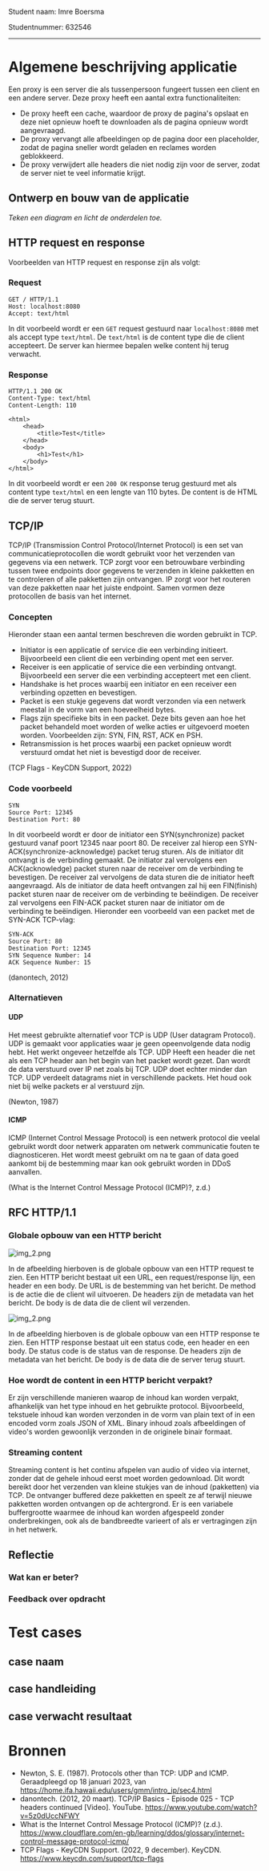 ﻿Student naam: Imre Boersma

Studentnummer: 632546

---

# Algemene beschrijving applicatie

Een proxy is een server die als tussenpersoon fungeert tussen een client en een andere server. Deze proxy heeft een aantal extra functionaliteiten:

- De proxy heeft een cache, waardoor de proxy de pagina's opslaat en deze niet opnieuw hoeft te downloaden als de pagina opnieuw wordt aangevraagd.
- De proxy vervangt alle afbeeldingen op de pagina door een placeholder, zodat de pagina sneller wordt geladen en reclames worden geblokkeerd.
- De proxy verwijdert alle headers die niet nodig zijn voor de server, zodat de server niet te veel informatie krijgt.

## Ontwerp en bouw van de applicatie

_Teken een diagram en licht de onderdelen toe._

## HTTP request en response

Voorbeelden van HTTP request en response zijn als volgt:

### Request

```http
GET / HTTP/1.1
Host: localhost:8080
Accept: text/html
```

In dit voorbeeld wordt er een `GET` request gestuurd naar `localhost:8080` met als accept type `text/html`. De `text/html` is de content type die de client accepteert. De server
kan hiermee bepalen welke content hij terug verwacht.

### Response

```http
HTTP/1.1 200 OK
Content-Type: text/html
Content-Length: 110

<html>
    <head>
        <title>Test</title>
    </head>
    <body>
        <h1>Test</h1>
    </body>
</html>
```

In dit voorbeeld wordt er een `200 OK` response terug gestuurd met als content type `text/html` en een lengte van 110 bytes. De content is de HTML die de server terug stuurt.

## TCP/IP

TCP/IP (Transmission Control Protocol/Internet Protocol) is een set van communicatieprotocollen die wordt gebruikt voor het verzenden van gegevens via een netwerk. TCP zorgt voor
een betrouwbare verbinding tussen twee endpoints door gegevens te verzenden in kleine pakketten en te controleren of alle pakketten zijn ontvangen. IP zorgt voor het routeren van
deze pakketten naar het juiste endpoint. Samen vormen deze protocollen de basis van het internet.

### Concepten

Hieronder staan een aantal termen beschreven die worden gebruikt in TCP.

- Initiator is een applicatie of service die een verbinding initieert. Bijvoorbeeld een client die een verbinding opent met een server.
- Receiver is een applicatie of service die een verbinding ontvangt. Bijvoorbeeld een server die een verbinding accepteert met een client.
- Handshake is het proces waarbij een initiator en een receiver een verbinding opzetten en bevestigen.
- Packet is een stukje gegevens dat wordt verzonden via een netwerk meestal in de vorm van een hoeveelheid bytes.
- Flags zijn specifieke bits in een packet. Deze bits geven aan hoe het packet behandeld moet worden of welke acties er uitgevoerd moeten worden. Voorbeelden zijn: SYN, FIN, RST,
  ACK en PSH.
- Retransmission is het proces waarbij een packet opnieuw wordt verstuurd omdat het niet is bevestigd door de receiver.

(TCP Flags - KeyCDN Support, 2022)

### Code voorbeeld

```tcp
SYN
Source Port: 12345
Destination Port: 80
```

In dit voorbeeld wordt er door de initiator een SYN(synchronize) packet gestuurd vanaf poort 12345 naar poort 80. De receiver zal hierop een SYN-ACK(synchronize-acknowledge) packet
terug sturen. Als de initiator dit ontvangt is de verbinding gemaakt. De initiator zal vervolgens een ACK(acknowledge) packet sturen naar de receiver om de verbinding te
bevestigen. De receiver zal vervolgens de data sturen die de initiator heeft aangevraagd. Als de initiator de data heeft ontvangen zal hij een FIN(finish) packet sturen naar de
receiver om de verbinding te beëindigen. De receiver zal vervolgens een FIN-ACK packet sturen naar de initiator om de verbinding te beëindigen. Hieronder een voorbeeld van een
packet met de SYN-ACK TCP-vlag:

```tcp
SYN-ACK
Source Port: 80
Destination Port: 12345
SYN Sequence Number: 14
ACK Sequence Number: 15
```

(danontech, 2012)

### Alternatieven

#### UDP

Het meest gebruikte alternatief voor TCP is UDP (User datagram Protocol). UDP is gemaakt voor applicaties waar je geen opeenvolgende data nodig hebt. Het werkt ongeveer hetzelfde
als TCP. UDP Heeft een header die net als een TCP header aan het begin van het packet wordt gezet. Dan wordt de data verstuurd over IP net zoals bij TCP. UDP doet echter minder dan
TCP. UDP verdeelt datagrams niet in verschillende packets. Het houd ook niet bij welke packets er al verstuurd zijn.

(Newton, 1987)

#### ICMP

ICMP (Internet Control Message Protocol) is een netwerk protocol die veelal gebruikt wordt door netwerk apparaten om netwerk communicatie fouten te diagnosticeren. Het wordt meest
gebruikt om na te gaan of data goed aankomt bij de bestemming maar kan ook gebruikt worden in DDoS aanvallen.

(What is the Internet Control Message Protocol (ICMP)?, z.d.)

## RFC HTTP/1.1

### Globale opbouw van een HTTP bericht

![img_2.png](static/http_request.jpg)

In de afbeelding hierboven is de globale opbouw van een HTTP request te zien. Een HTTP bericht bestaat uit een URL, een request/response lijn, een header en een body. De URL is de
bestemming van het bericht. De method is de actie die de client wil uitvoeren. De headers zijn de metadata van het bericht. De body is de data die de client wil verzenden.

![img_2.png](static/http_response.jpg)

In de afbeelding hierboven is de globale opbouw van een HTTP response te zien. Een HTTP response bestaat uit een status code, een header en een body. De status code is de status
van de response. De headers zijn de metadata van het bericht. De body is de data die de server terug stuurt.

### Hoe wordt de content in een HTTP bericht verpakt?

Er zijn verschillende manieren waarop de inhoud kan worden verpakt, afhankelijk van het type inhoud en het gebruikte protocol. Bijvoorbeeld, tekstuele inhoud kan worden verzonden
in de vorm van plain text of in een encoded vorm zoals JSON of XML. Binary inhoud zoals afbeeldingen of video's worden gewoonlijk verzonden in de originele binair formaat.

### Streaming content

Streaming content is het continu afspelen van audio of video via internet, zonder dat de gehele inhoud eerst moet worden gedownload. Dit wordt bereikt door het verzenden van kleine
stukjes van de inhoud (pakketten) via TCP. De ontvanger buffered deze pakketten en speelt ze af terwijl nieuwe pakketten worden ontvangen op de achtergrond. Er is een variabele
buffergrootte waarmee de inhoud kan worden afgespeeld zonder onderbrekingen, ook als de bandbreedte varieert of als er vertragingen zijn in het netwerk.

## Reflectie

### Wat kan er beter?

### Feedback over opdracht

# Test cases



## case naam

## case handleiding

## case verwacht resultaat

# Bronnen

- Newton, S. E. (1987). Protocols other than TCP: UDP and ICMP. Geraadpleegd op 18 januari 2023, van <https://home.ifa.hawaii.edu/users/gmm/intro_ip/sec4.html>
- danontech. (2012, 20 maart). TCP/IP Basics - Episode 025 - TCP headers continued [Video]. YouTube. <https://www.youtube.com/watch?v=5z0dUccNFWY>
- What is the Internet Control Message Protocol (ICMP)? (z.d.). <https://www.cloudflare.com/en-gb/learning/ddos/glossary/internet-control-message-protocol-icmp/>
- TCP Flags - KeyCDN Support. (2022, 9 december). KeyCDN. <https://www.keycdn.com/support/tcp-flags>